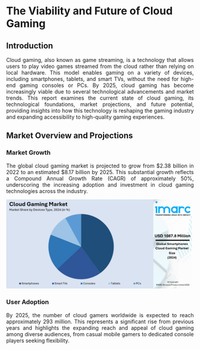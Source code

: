 <h1>The Viability and Future of Cloud Gaming</h1>

<h2>Introduction</h2>

<p style="text-align: justify;">
Cloud gaming, also known as game streaming, is a technology that allows users to play video games streamed from the cloud rather than relying on local hardware. This model enables gaming on a variety of devices, including smartphones, tablets, and smart TVs, without the need for high-end gaming consoles or PCs. By 2025, cloud gaming has become increasingly viable due to several technological advancements and market trends. This report examines the current state of cloud gaming, its technological foundations, market projections, and future potential, providing insights into how this technology is reshaping the gaming industry and expanding accessibility to high-quality gaming experiences.
</p>

<h2>Market Overview and Projections</h2>

<h3>Market Growth</h3>

<p style="text-align: justify;">
The global cloud gaming market is projected to grow from $2.38 billion in 2022 to an estimated $8.17 billion by 2025. This substantial growth reflects a Compound Annual Growth Rate (CAGR) of approximately 50%, underscoring the increasing adoption and investment in cloud gaming technologies across the industry.
</p>

<img src="market_acc_devices.png" width="500px">

<h3>User Adoption</h3>

<p style="text-align: justify;">
By 2025, the number of cloud gamers worldwide is expected to reach approximately 293 million. This represents a significant rise from previous years and highlights the expanding reach and appeal of cloud gaming among diverse audiences, from casual mobile gamers to dedicated console players seeking flexibility.
</p>
